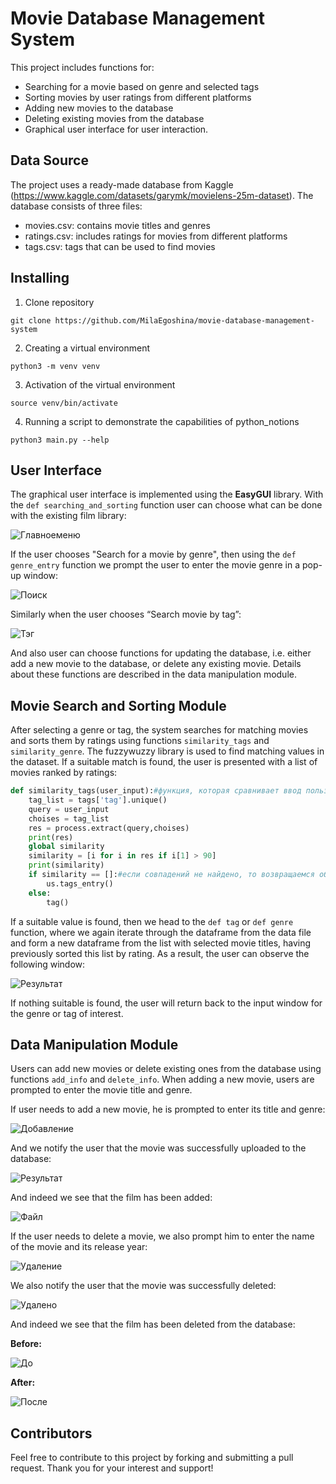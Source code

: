 # Movie Database Management System

This project includes functions for:

- Searching for a movie based on genre and selected tags
- Sorting movies by user ratings from different platforms
- Adding new movies to the database
- Deleting existing movies from the database
- Graphical user interface for user interaction.

## Data Source

The project uses a ready-made database from Kaggle (https://www.kaggle.com/datasets/garymk/movielens-25m-dataset). The database consists of three files:

- movies.csv: contains movie titles and genres
- ratings.csv: includes ratings for movies from different platforms
- tags.csv: tags that can be used to find movies

## Installing

1. Clone repository

```git clone https://github.com/MilaEgoshina/movie-database-management-system```

2. Creating a virtual environment

```python3 -m venv venv```

3. Activation of the virtual environment

```source venv/bin/activate```

4. Running a script to demonstrate the capabilities of python_notions

```python3 main.py --help```


## User Interface

The graphical user interface is implemented using the **EasyGUI** library. With the `def searching_and_sorting` function user can choose what can be done with the existing film library:

![Главноеменю](images/main.jpg)

If the user chooses "Search for a movie by genre", then using the `def genre_entry` function we prompt the user to enter the movie genre in a pop-up window:

![Поиск](images/Search.jpg)

Similarly when the user chooses “Search movie by tag”:

![Тэг](images/Tag.jpg)

And also user can choose functions for updating the database, i.e. either add a new movie to the database, or delete any existing movie. Details about these functions are described in the data manipulation module.

## Movie Search and Sorting Module

After selecting a genre or tag, the system searches for matching movies and sorts them by ratings using functions `similarity_tags` and `similarity_genre`. The fuzzywuzzy library is used to find matching values in the dataset. If a suitable match is found, the user is presented with a list of movies ranked by ratings:

```python
def similarity_tags(user_input):#функция, которая сравнивает ввод пользователя с данными в файлах на предмет совпадения более 90%
    tag_list = tags['tag'].unique()
    query = user_input
    choises = tag_list
    res = process.extract(query,choises)
    print(res)
    global similarity
    similarity = [i for i in res if i[1] > 90]
    print(similarity)
    if similarity == []:#если совпадений не найдено, то возвращаемся обратно в окно ввода
        us.tags_entry()
    else:
        tag()
```

If a suitable value is found, then we head to the `def tag` or `def genre` function, where we again iterate through the dataframe from the data file and form a new dataframe from the list with selected movie titles, having previously sorted this list by rating. As a result, the user can observe the following window:

![Результат](images/result.jpg)

If nothing suitable is found, the user will return back to the input window for the genre or tag of interest.

## Data Manipulation Module

Users can add new movies or delete existing ones from the database using functions `add_info` and `delete_info`. When adding a new movie, users are prompted to enter the movie title and genre.

If user needs to add a new movie, he is prompted to enter its title and genre:

![Добавление](images/add.jpg)

And we notify the user that the movie was successfully uploaded to the database:

![Результат](images/ok_msg.jpg)

And indeed we see that the film has been added:

![Файл](images/file.jpg)

If the user needs to delete a movie, we also prompt him to enter the name of the movie and its release year:

![Удаление](images/del.jpg)

We also notify the user that the movie was successfully deleted:

![Удалено](images/deleted.jpg)

And indeed we see that the film has been deleted from the database:

**Before:**

![До](images/do.jpg)

**After:**

![После](images/posle.jpg)

## Contributors

Feel free to contribute to this project by forking and submitting a pull request. Thank you for your interest and support! 













